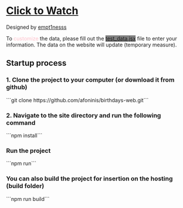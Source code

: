# <a href="https://afoninis.github.io/birthdays-web/">Click to Watch</a><br />

<span>Designed by <a href="https://github.com/empt1nesss">empt1nesss</a></span><br />

To <span style="color:pink">customize</span> the data, please fill out the <a href="https://github.com/afoninis/birthdays-web/blob/main/src/test_data.jsx" style="background-color:gray;">test_data.jsx</a> file to enter your information. The data on the website will update (temporary measure).

<h2>Startup process</h2>
<h3>1. Clone the project to your computer (or download it from github)</h3>
```git clone https://github.com/afoninis/birthdays-web.git```
<h3>2. Navigate to the site directory and run the following command</h3>
```npm install```
<h3>Run the project</h3>
```npm run```

<h3>You can also build the project for insertion on the hosting (build folder)</h3>
```npm run build```
